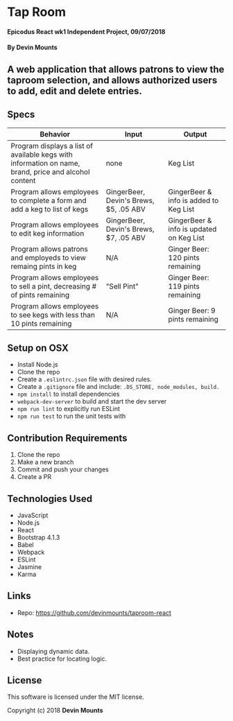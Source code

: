 # Tap Room

#### Epicodus React wk1 Independent Project, 09/07/2018

#### By Devin Mounts

## A web application that allows patrons to view the taproom selection, and allows authorized users to add, edit and delete entries.


## Specs

| Behavior | Input | Output |
|----------|-------|--------|
| Program displays a list of available kegs with information on name, brand, price and alcohol content | none| Keg List |
| Program allows employees to complete a form and add a keg to list of kegs | GingerBeer, Devin's Brews, $5, .05 ABV | GingerBeer & info is added to Keg List |
| Program allows employees to edit keg information | GingerBeer, Devin's Brews, $7, .05 ABV | GingerBeer & info is updated on Keg List |
| Program allows patrons and employeds to view remaing pints in keg | N/A | Ginger Beer: 120 pints remaining |
| Program allows employees to sell a pint, decreasing # of pints remaining | "Sell Pint" | Ginger Beer: 119 pints remaining |
|Program allows employees to see kegs with less than 10 pints remaining| N/A  | Ginger Beer: 9 pints remaining |

## Setup on OSX

* Install Node.js
* Clone the repo
* Create a `.eslintrc.json` file with desired rules.
* Create a `.gitignore` file and include: `.DS_STORE, node_modules, build.`
* `npm install` to install dependencies
* `webpack-dev-server` to build and start the dev server
* `npm run lint` to explicitly run ESLint
* `npm run test` to run the unit tests with

## Contribution Requirements

1. Clone the repo
1. Make a new branch
1. Commit and push your changes
1. Create a PR

## Technologies Used

* JavaScript
* Node.js
* React
* Bootstrap 4.1.3
* Babel
* Webpack
* ESLint
* Jasmine
* Karma

## Links

* Repo: https://github.com/devinmounts/taproom-react

## Notes

* Displaying dynamic data.
* Best practice for locating logic.

## License

This software is licensed under the MIT license.

Copyright (c) 2018 **Devin Mounts**
